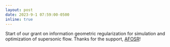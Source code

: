 ```yaml
---
layout: post
date: 2023-9-1 07:59:00-0500
inline: true
---
```


Start of our grant on information geometric regularization for simulation and optimization of supersonic flow. Thanks for the support, [AFOSR](https://www.afrl.af.mil/AFOSR/)!